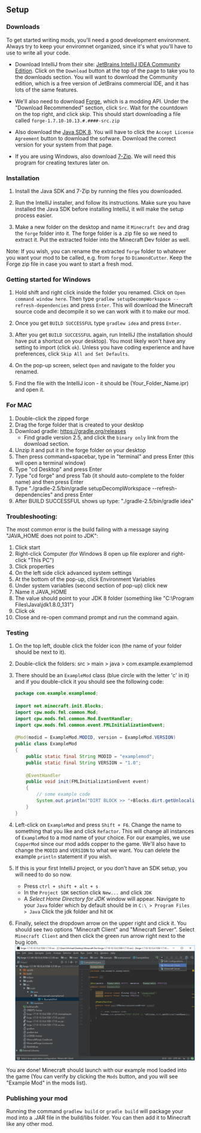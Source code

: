 ## Setup

### Downloads

To get started writing mods, you'll need a good development environment. Always try to keep your enviromnet organized, since it's what you'll have to use to write all your code.

* Download IntelliJ from their site: [JetBrains IntelliJ IDEA Community Edition](http://www.jetbrains.com/idea/). Click on the `Download` button at the top of the page to take you to the downloads section. You will want to download the Community edition, which is a free version of JetBrains commercial IDE, and it has lots of the same features.

* We'll also need to download [Forge](http://files.minecraftforge.net/maven/net/minecraftforge/forge/index_1.7.10.html), which is a modding API. Under the "Download Recommended" section, click `Src`. Wait for the countdown on the top right, and click skip.  This should start downloading a file called `forge-1.7.10-10.13.#.####-src.zip`

* Also download the [Java SDK 8](http://www.oracle.com/technetwork/java/javase/downloads/jdk8-downloads-2133151.html). You will have to click the `Accept License Agreement` button to download the sofware. Download the correct version for your system from that page.

* If you are using Windows, also download [7-Zip](http://www.7-zip.org). We will need this program for creating textures later on.

### Installation

1. Install the Java SDK and 7-Zip by running the files you downloaded.

2. Run the IntelliJ installer, and follow its instructions. Make sure you have installed the Java SDK before installing IntelliJ, it will make the setup process easier.

3. Make a new folder on the desktop and name it `Minecraft Dev` and drag the `forge` folder into it. The forge folder is a .zip file so we need to extract it. Put the extracted folder into the Minecraft Dev folder as well.

Note: If you wish, you can rename the extracted `forge` folder to whatever you want your mod to be called, e.g. from `forge` to `DiamondCutter`. Keep the Forge zip file in case you want to start a fresh mod.

### Getting started for Windows

1. Hold shift and right click inside the folder you renamed. Click on `Open command window here`. Then type `gradlew setupDecompWorkspace --refresh-dependencies` and press `Enter`. This will download the Minecraft source code and decompile it so we can work with it to make our mod.

2. Once you get `BUILD SUCCESSFUL` type `gradlew idea` and press `Enter`.

3. After you get `BUILD SUCCESSFUL` again, run IntelliJ (the installation should have put a shortcut on your desktop).  You most likely won't have any setting to import (click `ok`).  Unless you have coding experience and have preferences, click `Skip All and Set Defaults`.

4. On the pop-up screen, select `Open` and navigate to the folder you renamed.

5. Find the file with the IntelliJ icon - it should be (Your_Folder_Name.ipr) and open it.

### For MAC

1. Double-click the zipped forge   
2. Drag the forge folder that is created to your desktop  
3. Download gradle: https://gradle.org/releases  
    - Find gradle version 2.5, and click the `binary only` link from the download section.
4. Unzip it and put it in the forge folder on your desktop  
5. Then press command+spacebar, type in "terminal" and press Enter (this will open a terminal window)  
6. Type "cd Desktop" and press Enter  
7. Type "cd forge" and press Tab (it should auto-complete to the folder name) and then press Enter  
8. Type "./gradle-2.5/bin/gradle setupDecompWorkspace --refresh-dependencies" and press Enter
9. After BUILD SUCCESSFUL shows up type: "./gradle-2.5/bin/gradle idea"

### Troubleshooting:

The most common error is the build failing with a message saying "JAVA_HOME does not point to JDK":

1. Click start  
2. Right-click Computer  (for Windows 8 open up file explorer and right-click "This PC")  
3. Click properties  
4. On the left side click advanced system settings  
5. At the bottom of the pop-up, click Environment Variables  
6. Under system variables (second section of pop-up) click new  
7. Name it JAVA_HOME  
8. The value should point to your JDK 8 folder (something like "C:\Program Files\Java\jdk1.8.0_131")  
9. Click ok  
10. Close and re-open command prompt and run the command again.  

### Testing

1. On the top left, double click the folder icon (the name of your folder should be next to it).

2. Double-click the folders: src > main > java > com.example.examplemod

3. There should be an `ExampleMod` class (blue circle with the letter 'c' in it) and if you double-click it you should see the following code:
    ```java
    package com.example.examplemod;

    import net.minecraft.init.Blocks;
    import cpw.mods.fml.common.Mod;
    import cpw.mods.fml.common.Mod.EventHandler;
    import cpw.mods.fml.common.event.FMLInitializationEvent;

    @Mod(modid = ExampleMod.MODID, version = ExampleMod.VERSION)
    public class ExampleMod
    {
        public static final String MODID = "examplemod";
        public static final String VERSION = "1.0";

        @EventHandler
        public void init(FMLInitializationEvent event)
        {
    		// some example code
            System.out.println("DIRT BLOCK >> "+Blocks.dirt.getUnlocalizedName());
        }
    }
    ```

4. Left-click on `ExampleMod` and press `Shift + F6`. Change the name to something that you like and click `Refactor`. This will change all instances of `ExampleMod` to a mod name of your choice. For our examples, we use `CopperMod` since our mod adds copper to the game. We'll also have to change the `MODID` and `VERSION` to what we want. You can delete the example `println` statement if you wish.

5. If this is your first IntelliJ project, or you don't have an SDK setup, you will need to do so now. 
    * Press `ctrl + shift + alt + s` 
    * In the `Project SDK` section click `New...` and click `JDK`
    * A _Select Home Directory for JDK_ window will appear.  Navigate to your `Java` folder which by default should be in `C:\ > Program Files > Java`  Click the jdk folder and hit `OK`  

6. Finally, select the dropdown arrow on the upper right and click it. You should see two options "Minecraft Client" and "Minecraft Server". Select `Minecraft Client` and then click the green run arrow right next to the bug icon.
![](images/section_0/run_configuration.png)  

You are done! Minecraft should launch with our example mod loaded into the game (You can verify by clicking the `Mods` button, and you will see "Example Mod" in the mods list).

### Publishing your mod

Running the command `gradlew build` or `gradle build` will package your mod into a .JAR file in the build/libs folder.  You can then add it to Minecraft like any other mod.
